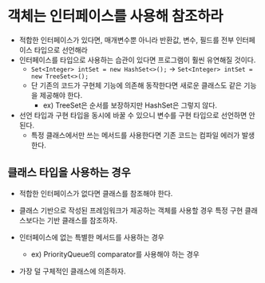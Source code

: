 # 객체는 인터페이스를 사용해 참조하라

- 적합한 인터페이스가 있다면, 매개변수뿐 아니라 반환값, 변수, 필드를 전부 인터페이스 타입으로 선언해라
- 인터페이스를 타입으로 사용하는 습관이 있다면 프로그램이 훨씬 유연해질 것이다.
    - `Set<Integer> intSet = new HashSet<>();` → `Set<Integer> intSet = new TreeSet<>();`
    - 단 기존의 코드가 구현체 기능에 의존해 동작한다면 새로운 클래스도 같은 기능을 제공해야 한다.
        - ex) TreeSet은 순서를 보장하지만 HashSet은 그렇지 않다.
- 선언 타입과 구현 타입을 동시에 바꿀 수 있으니 변수를 구현 타입으로 선언하면 안된다.
    - 특정 클래스에서만 쓰는 메서드를 사용한다면 기존 코드는 컴파일 에러가 발생한다.

## 클래스 타입을 사용하는 경우

- 적합한 인터페이스가 없다면 클래스를 참조해야 한다.
- 클래스 기반으로 작성된 프레임워크가 제공하는 객체를 사용할 경우 특정 구현 클래스보다는 기반 클래스를 참조하자.
- 인터페이스에 없는 특별한 메서드를 사용하는 경우
    - ex) PriorityQueue의 comparator를 사용해야 하는 경우

- 가장 덜 구체적인 클래스에 의존하자.

